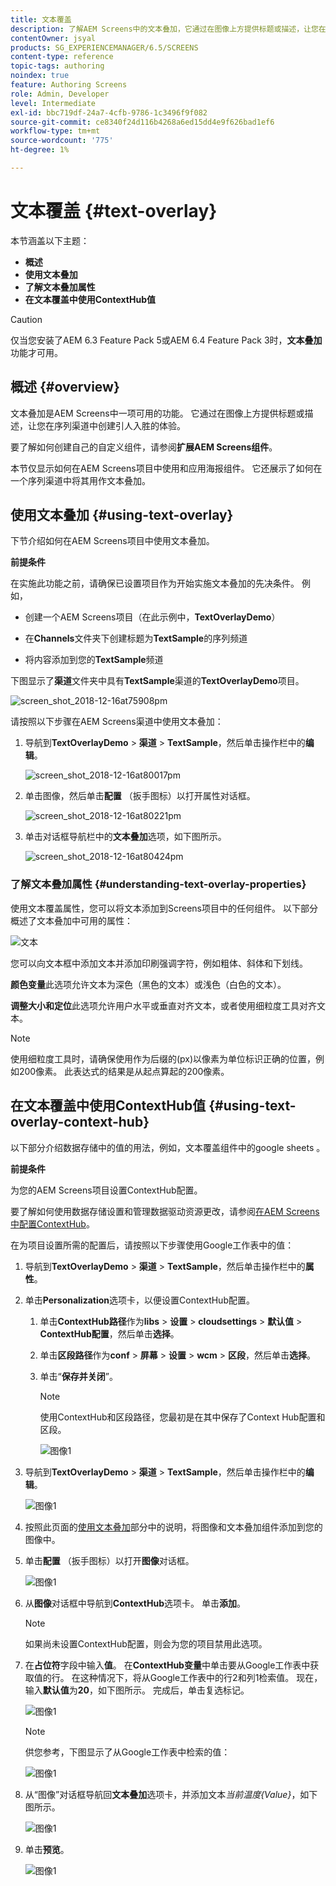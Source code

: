 ```yaml
---
title: 文本覆盖
description: 了解AEM Screens中的文本叠加，它通过在图像上方提供标题或描述，让您在序列渠道中创建引人入胜的体验。
contentOwner: jsyal
products: SG_EXPERIENCEMANAGER/6.5/SCREENS
content-type: reference
topic-tags: authoring
noindex: true
feature: Authoring Screens
role: Admin, Developer
level: Intermediate
exl-id: bbc719df-24a7-4cfb-9786-1c3496f9f082
source-git-commit: ce8340f24d116b4268a6ed15dd4e9f626bad1ef6
workflow-type: tm+mt
source-wordcount: '775'
ht-degree: 1%

---
```


# 文本覆盖 {#text-overlay}

本节涵盖以下主题：

* **概述**
* **使用文本叠加**
* **了解文本叠加属性**
* **在文本覆盖中使用ContextHub值**

>[!CAUTION]
>
>仅当您安装了AEM 6.3 Feature Pack 5或AEM 6.4 Feature Pack 3时，**文本叠加**&#x200B;功能才可用。

## 概述 {#overview}

文本叠加是AEM Screens中一项可用的功能。 它通过在图像上方提供标题或描述，让您在序列渠道中创建引人入胜的体验。

要了解如何创建自己的自定义组件，请参阅&#x200B;**扩展AEM Screens组件**。

本节仅显示如何在AEM Screens项目中使用和应用海报组件。 它还展示了如何在一个序列渠道中将其用作文本叠加。

## 使用文本叠加 {#using-text-overlay}

下节介绍如何在AEM Screens项目中使用文本叠加。

**前提条件**

在实施此功能之前，请确保已设置项目作为开始实施文本叠加的先决条件。 例如，

* 创建一个AEM Screens项目（在此示例中，**TextOverlayDemo**）

* 在&#x200B;**Channels**&#x200B;文件夹下创建标题为&#x200B;**TextSample**&#x200B;的序列频道

* 将内容添加到您的&#x200B;**TextSample**&#x200B;频道

下图显示了&#x200B;**渠道**&#x200B;文件夹中具有&#x200B;**TextSample**&#x200B;渠道的&#x200B;**TextOverlayDemo**&#x200B;项目。

![screen_shot_2018-12-16at75908pm](assets/screen_shot_2018-12-16at75908pm.png)

请按照以下步骤在AEM Screens渠道中使用文本叠加：

1. 导航到&#x200B;**TextOverlayDemo** > **渠道** > **TextSample**，然后单击操作栏中的&#x200B;**编辑**。

   ![screen_shot_2018-12-16at80017pm](assets/screen_shot_2018-12-16at80017pm.png)

1. 单击图像，然后单击&#x200B;**配置** （扳手图标）以打开属性对话框。

   ![screen_shot_2018-12-16at80221pm](assets/screen_shot_2018-12-16at80221pm.png)

1. 单击对话框导航栏中的&#x200B;**文本叠加**&#x200B;选项，如下图所示。

   ![screen_shot_2018-12-16at80424pm](assets/screen_shot_2018-12-16at80424pm.png)

### 了解文本叠加属性 {#understanding-text-overlay-properties}

使用文本覆盖属性，您可以将文本添加到Screens项目中的任何组件。 以下部分概述了文本叠加中可用的属性：

![文本](assets/text.gif)

您可以向文本框中添加文本并添加印刷强调字符，例如粗体、斜体和下划线。

**颜色变量**&#x200B;此选项允许文本为深色（黑色的文本）或浅色（白色的文本）。

**调整大小和定位**&#x200B;此选项允许用户水平或垂直对齐文本，或者使用细粒度工具对齐文本。

>[!NOTE]
>
>使用细粒度工具时，请确保使用作为后缀的(px)以像素为单位标识正确的位置，例如200像素。 此表达式的结果是从起点算起的200像素。

## 在文本覆盖中使用ContextHub值 {#using-text-overlay-context-hub}

以下部分介绍数据存储中的值的用法，例如，文本覆盖组件中的google sheets 。

**前提条件**

为您的AEM Screens项目设置ContextHub配置。

要了解如何使用数据存储设置和管理数据驱动资源更改，请参阅[在AEM Screens中配置ContextHub](https://experienceleague.adobe.com/en/docs/experience-manager-screens/user-guide/developing/configuring-context-hub)。

在为项目设置所需的配置后，请按照以下步骤使用Google工作表中的值：

1. 导航到&#x200B;**TextOverlayDemo** > **渠道** > **TextSample**，然后单击操作栏中的&#x200B;**属性**。

1. 单击&#x200B;**Personalization**&#x200B;选项卡，以便设置ContextHub配置。

   1. 单击&#x200B;**ContextHub路径**&#x200B;作为&#x200B;**libs** > **设置** > **cloudsettings** > **默认值** > **ContextHub配置**，然后单击&#x200B;**选择**。

   1. 单击&#x200B;**区段路径**&#x200B;作为&#x200B;**conf** > **屏幕** > **设置** > **wcm** > **区段**，然后单击&#x200B;**选择**。

   1. 单击“**保存并关闭**”。

      >[!NOTE]
      >
      >使用ContextHub和区段路径，您最初是在其中保存了Context Hub配置和区段。

      ![图像1](/help/user-guide/assets/text-overlay/text-overlay8.png)

1. 导航到&#x200B;**TextOverlayDemo** > **渠道** > **TextSample**，然后单击操作栏中的&#x200B;**编辑**。

   ![图像1](/help/user-guide/assets/text-overlay/text-overlay1.png)

1. 按照此页面的[使用文本叠加](/help/user-guide/text-overlay.md#using-text-overlay)部分中的说明，将图像和文本叠加组件添加到您的图像中。

1. 单击&#x200B;**配置** （扳手图标）以打开&#x200B;**图像**&#x200B;对话框。

   ![图像1](/help/user-guide/assets/text-overlay/text-overlay4.png)

1. 从&#x200B;**图像**&#x200B;对话框中导航到&#x200B;**ContextHub**&#x200B;选项卡。 单击&#x200B;**添加**。

   >[!NOTE]
   >如果尚未设置ContextHub配置，则会为您的项目禁用此选项。

1. 在&#x200B;**占位符**&#x200B;字段中输入&#x200B;**值**。 在&#x200B;**ContextHub变量**&#x200B;中单击要从Google工作表中获取值的行。 在这种情况下，将从Google工作表中的行2和列1检索值。 现在，输入&#x200B;**默认值**&#x200B;为&#x200B;**20**，如下图所示。 完成后，单击复选标记。

   ![图像1](/help/user-guide/assets/text-overlay/text-overlay5.png)

   >[!NOTE]
   >供您参考，下图显示了从Google工作表中检索的值：

   ![图像1](/help/user-guide/assets/text-overlay/text-overlay6.png)

1. 从“图像”对话框导航回&#x200B;**文本叠加**&#x200B;选项卡，并添加文本&#x200B;*当前温度{Value}*，如下图所示。

   ![图像1](/help/user-guide/assets/text-overlay/text-overlay7.png)

1. 单击&#x200B;**预览**。

   ![图像1](/help/user-guide/assets/text-overlay/text-overlay10.png)
